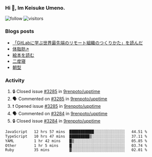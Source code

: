 ### Hi 👋, Im Keisuke Umeno.

<!--
**9renpoto/9renpoto** is a ✨ _special_ ✨ repository because its `README.md` (this file) appears on your GitHub profile.

Here are some ideas to get you started:

- 🔭 I’m currently working on ...
- 🌱 I’m currently learning ...
- 👯 I’m looking to collaborate on ...
- 🤔 I’m looking for help with ...
- 💬 Ask me about ...
- 📫 How to reach me: ...
- 😄 Pronouns: ...
- ⚡ Fun fact: ...
-->

![follow](https://img.shields.io/github/followers/9renpoto?label=Follow&style=social)
![visitors](https://komarev.com/ghpvc/?username=9renpoto&label=Profile%20views&color=0e75b6&style=flat)

### Blogs posts

<!-- BLOG-POST-LIST:START -->
- [「GitLabに学ぶ世界最先端のリモート組織のつくりかた」を読んだ](https://9renpoto.win/entry/2024/09/10/remote_organization)
- [体脂肪↗](https://9renpoto.win/entry/2024/08/12/gaining_fat)
- [絵本を読む](https://9renpoto.win/entry/2024/07/26/picture_book)
- [二度寝](https://9renpoto.win/entry/2024/07/18/going_back_to_sleep)
- [朝型](https://9renpoto.win/entry/2024/05/29/im-an-early)
<!-- BLOG-POST-LIST:END -->

### Activity

<!--START_SECTION:activity-->
1. 🔒 Closed issue [#3285](https://github.com/9renpoto/upptime/issues/3285) in [9renpoto/upptime](https://github.com/9renpoto/upptime)
2. 🗣 Commented on [#3285](https://github.com/9renpoto/upptime/issues/3285#issuecomment-2374670840) in [9renpoto/upptime](https://github.com/9renpoto/upptime)
3. ❗ Opened issue [#3285](https://github.com/9renpoto/upptime/issues/3285) in [9renpoto/upptime](https://github.com/9renpoto/upptime)
4. 🗣 Commented on [#3284](https://github.com/9renpoto/upptime/issues/3284#issuecomment-2374423056) in [9renpoto/upptime](https://github.com/9renpoto/upptime)
5. 🔒 Closed issue [#3284](https://github.com/9renpoto/upptime/issues/3284) in [9renpoto/upptime](https://github.com/9renpoto/upptime)
<!--END_SECTION:activity-->

<!--START_SECTION:waka-->

```txt
JavaScript   12 hrs 57 mins  ███████████░░░░░░░░░░░░░░   44.51 %
TypeScript   10 hrs 47 mins  █████████▒░░░░░░░░░░░░░░░   37.11 %
YAML         1 hr 42 mins    █▒░░░░░░░░░░░░░░░░░░░░░░░   05.85 %
Other        1 hr 5 mins     █░░░░░░░░░░░░░░░░░░░░░░░░   03.74 %
Ruby         35 mins         ▓░░░░░░░░░░░░░░░░░░░░░░░░   02.01 %
```

<!--END_SECTION:waka-->
